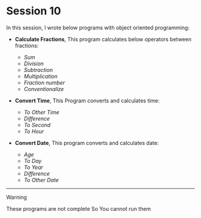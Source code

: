 # Session 10

In this session, I wrote below programs with object oriented programming:

 - **Calculate Fractions**, This program calculates below operators between fractions:

    - *Sum*
    - *Division*
    - *Subtraction*
    - *Multiplication*
    - *Fraction number*
    - *Conventionalize*

 - **Convert Time**, This Program converts and calculates time: 

    - *To Other Time*
    - *Difference*
    - *To Second*
    - *To Hour*
    
 - **Convert Date**, This program converts and calculates date: 

    - *Age*
    - *To Day*
    - *To Year*
    - *Difference*
    - *To Other Date*

---

> [!WARNING]
> These programs are not complete So You cannot run them

